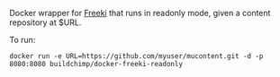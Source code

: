 Docker wrapper for [Freeki](https://github.com/jdcasey/freeki) that runs in readonly mode, given a content repository at $URL.

To run:

    docker run -e URL=https://github.com/myuser/mucontent.git -d -p 8080:8080 buildchimp/docker-freeki-readonly

